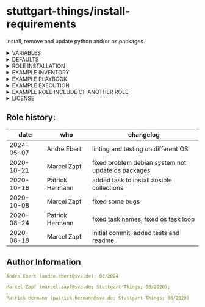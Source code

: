 stuttgart-things/install-requirements
====================

install, remove and update python and/or os packages.

<details><summary>VARIABLES</summary>

The following vars can be set:
```yaml
vars:
  update_packages: true     # set for update or not update your os packages (update_packages: true/ false)
  os_packages:
    - htop  
    - unzip # the os package that you want to install. If not set, no os package will be installed. (os_packages: <package_name>)
  python_modules:
    - name: kubernetes      # the pip package that you want to install. If not set, no os package will be installed. If pip doesn't exist, it will be installed automatically. The pip version is decided based on the python version that is used by ansible on the target host.
      version: 10.0.1       # - python_modules: <package_name>
    - name: openshift       #   version: <package_version>
  ansible_collections:
    podman:
      name: containers.podman
      version: 1.3.1
    general:
      name: community.general
      version: 1.2.0
    crypto:
      name: community.crypto
      version: 1.2.0
```

</details>

<details><summary>DEFAULTS</summary>

```yaml
...
packer_update_packages: false

packer_python_modules:
  - name: netaddr

packer_os_prerequisites:
  - unzip
  - git
  - ansible
...

```

</details>

<details><summary>ROLE INSTALLATION</summary>

```bash
cat <<EOF > /tmp/requirements.yaml
- src: https://github.com/stuttgart-things/install-requirements.git
  scm: git
EOF

ansible-galaxy install -r /tmp/requirements.yaml --force
rm -rf /tmp/requirements.yaml
```

</details>

<details><summary>EXAMPLE INVENTORY</summary>

```bash
cat <<EOF > inventory
[appserver]
1.2.3.4 ansible_user=sthings
EOF
```

</details>

<details><summary>EXAMPLE PLAYBOOK</summary>

This playbook install the htop os package and the python module kubernetes with the version 10.0.1 and the latest openshift python module.

```yaml
cat <<EOF > install-requirements.yaml
---
- name: Install packages
  hosts: localhost
  gather_facts: true
  become: true
  vars:
    update_packages: true
    os_packages:
      - htop
      - unzip
    python_modules:
      - name: kubernetes
        version: 10.0.1
      - name: openshift

  roles:
    - install-requirements
EOF
```

</details>

<details><summary>EXAMPLE EXECUTION</summary>

```bash
ansible-playbook -i inventory install-requirements.yml
```

</details>

<details><summary>EXAMPLE ROLE INCLUDE OF ANOTHER ROLE</summary>

```yaml
# task file 
...
- name: Install prerequisites
  include_role:
    name: install-requirements
  vars:
    update_packages: "{{ packer_update_packages }}"
    os_packages: "{{ packer_os_prerequisites }}"
    python_modules: "{{ packer_python_modules }}"
  tags: setup
...
```

</details>

<details><summary>LICENSE</summary>

Copyright 2020 patrick hermann.

Licensed under the Apache License, Version 2.0 (the "License");
you may not use this file except in compliance with the License.
You may obtain a copy of the License at

    http://www.apache.org/licenses/LICENSE-2.0

Unless required by applicable law or agreed to in writing, software
distributed under the License is distributed on an "AS IS" BASIS,
WITHOUT WARRANTIES OR CONDITIONS OF ANY KIND, either express or implied.
See the License for the specific language governing permissions and
limitations under the License.

</details>

## Role history:
| date  | who | changelog |
|---|---|---|
|2024-05-07   | Andre Ebert | linting and testing on different OS
|2020-10-21   | Marcel Zapf | fixed problem debian system not update os packages
|2020-10-16   | Patrick Hermann | added task to install ansible collections
|2020-10-08   | Marcel Zapf | fixed some bugs
|2020-08-24   | Patrick Hermann  | fixed task names, fixed os task loop
|2020-08-18   | Marcel Zapf   | initial commit, added tests and readme

Author Information
------------------

```yaml
Andre Ebert (andre.ebert@sva.de); 05/2024

Marcel Zapf (marcel.zapf@sva.de; Stuttgart-Things; 08/2020);

Patrick Hermann (patrick.hermann@sva.de; Stuttgart-Things; 08/2020)
```
